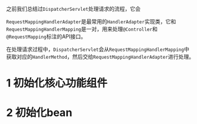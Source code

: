 之前我们总结过`DispatcherServlet`处理请求的流程，它会

`RequestMappingHandlerAdapter`是最常用的`HandlerAdapter`实现类，它和`RequestMappingHandlerMapping`是一对，用来处理`@Controller`和`@RequestMapping`标注的API接口。

在处理请求过程中，`DispatcherServlet`会从`RequestMappingHandlerMapping`中获取对应的`HandlerMethod`，然后交给`RequestMappingHandlerAdapter`进行处理。


# 1 初始化核心功能组件

# 2 初始化bean

